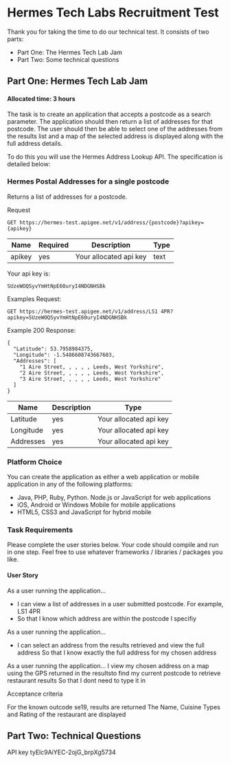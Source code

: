 # Hermes Tech Labs Recruitment Test

Thank you for taking the time to do our technical test. It consists of two parts:

* Part One: The Hermes Tech Lab Jam
* Part Two: Some technical questions

Part One: Hermes Tech Lab Jam
------

#### Allocated time: 3 hours
The task is to create an application that accepts a postcode as a search parameter. The application should then return a list of addresses for that postcode. The user should then be able to select one of the addresses from the results list and a map of the selected address is displayed along with the full address details.

To do this you will use the Hermes Address Lookup API. The specification is detailed below:

### Hermes Postal Addresses for a single postcode

Returns a list of addresses for a postcode.

Request
```
GET https://hermes-test.apigee.net/v1/address/{postcode}?apikey={apikey}
```
| Name       | Required           | Description  |   Type |
| ------------- | ------------- | ----- | ----- |
| apikey      | yes | Your allocated api key | text |


Your api key is:

```
SUzeWOQSyvYmHtNpE60uryI4NDGNHSBk
```
Examples Request:
```
GET https://hermes-test.apigee.net/v1/address/LS1 4PR?apikey=SUzeWOQSyvYmHtNpE60uryI4NDGNHSBk
```
Example 200 Response:

```
{
  "Latitude": 53.7958984375,
  "Longitude": -1.5486608743667603,
  "Addresses": [
    "1 Aire Street, , , , , Leeds, West Yorkshire",
    "2 Aire Street, , , , , Leeds, West Yorkshire",
    "3 Aire Street, , , , , Leeds, West Yorkshire"
  ]
}
```
| Name       | Description      | Type  |  
| ------------- | ------------- | ----- | 
| Latitude      | yes | Your allocated api key | 
| Longitude     | yes | Your allocated api key | 
| Addresses      | yes | Your allocated api key |


### Platform Choice

You can create the application as either a web application or mobile application in any of the following platforms:

* Java, PHP, Ruby, Python. Node.js or JavaScript for web applications
* iOS, Android or Windows Mobile for mobile applications 
* HTML5, CSS3 and JavaScript for hybrid mobile

### Task Requirements

Please complete the user stories below.
Your code should compile and run in one step.
Feel free to use whatever frameworks / libraries / packages you like.

#### User Story

As a user running the application...
* I can view a list of addresses in a user submitted postcode. For example, LS1 4PR
* So that I know which address are within the postcode I specifiy

As a user running the application...
* I can select an address from the results retrieved and view the full address
So that I know exactly the full address for my chosen address

As a user running the application...
I view my chosen address on a map using the GPS returned in the resultsto find my current postcode to retrieve restaurant results
So that I dont need to type it in

Acceptance criteria

For the known outcode se19, results are returned
The Name, Cuisine Types and Rating of the restaurant are displayed

Part Two: Technical Questions
------


API key
tyElc9AiYEC-2ojG_brpXg5734
